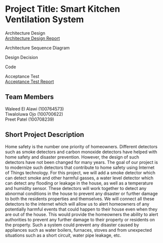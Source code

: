 # Project Title: Smart Kitchen Ventilation System


Architecture Design<br>
[Architecture Design Report](https://github.com/Waleed20210/IOT-Project/tree/main/Architecture%20Design)<br>

Architecture Sequence Diagram<br>

Design Decision<br>

Code<br>

Acceptance Test<br>
[Acceptance Test Report](https://github.com/Waleed20210/IOT-Project/tree/main/Acceptance%20Test)<br>

## Team Members 
Waleed El Alawi (100764573)<br> 
Tiwaloluwa Ojo  (100700622)<br>
Preet Patel (100708239) <br>

## Short Project Description
Home safety is the number one priority of homeowners. Different detectors such as smoke detectors and carbon monoxide detectors have helped with home safety and disaster prevention. However, the design of such detectors have not been changed for many years. The goal of our project is to modernize such detectors that contribute to home safety using Internet of Things technology. For this project, we will add a smoke detector which can detect smoke and other harmful gasses, a water level detector which can detect any flooding or leakage in the house, as well as a temperature and humidity sensor. These detectors will work together to detect any abnormal conditions in the house to prevent any disaster or further damage to both the residents properties and themselves. We will connect all these detectors to the internet which will allow us to alert homeowners of any potentially harmful events that could happen to their house even when they are out of the house. This would provide the homeowners the ability to alert authorities to prevent any further damage to their property or residents on the property. Such a system could prevent any disaster caused by appliances such as water boilers, furnaces, stoves and from unexpected situations such as a short circuit, water pipe leakage, etc.
